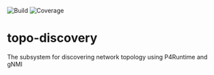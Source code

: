 ![Build](https://github.com/onosproject/topo-discovery/workflows/build/badge.svg)
![Coverage](https://img.shields.io/badge/Coverage-0.0%25-red)



<!--
SPDX-FileCopyrightText: 2022 Intel Corporation

SPDX-License-Identifier: Apache-2.0
-->




# topo-discovery
The subsystem for discovering network topology using P4Runtime and gNMI 
